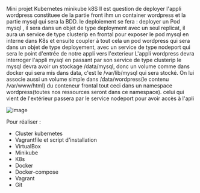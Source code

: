 Mini projet Kubernetes minikube k8S
Il est question de deployer l'appli wordpress constituee de la partie front ihm un container wordpress et la partie mysql qui sera la BDD.
le deploiement se fera : 
deployer un Pod mysql , il sera dans un objet de type deployment avec un seul replicat, il aura un service de type clusterip en frontal pour exposer le pod mysql en interne dans K8s et ensuite coupler à tout cela un pod wordpress qui sera dans un objet de type deployement, avec un service de type nodeport qui sera le point d'entrée de notre appli vers l'exterieur
L'appli wordpress devra interroger l'appli mysql en passant par son service de type clusterip
le mysql devra avoir un stockage /data/mysql, donc un volume comme dans docker  qui sera mis dans data, c'est le /var/lib/mysql qui sera stocké.
On lui associe aussi un volume simple dans /data/wordpress(le contenu /var/www/html) du conteneur frontal
tout ceci dans un namespace wordpress(toutes nos ressources seront dans ce namespace). celui qui vient de l'extérieur passera par le service nodeport pour avoir accès à l'apli

![image](https://github.com/ehueni1982/mini-projet-k8s/assets/157939806/32803b96-01a4-4bec-a46c-b552fd13de90)

Pour réaliser : 
- Cluster kubernetes
- Vagrantfile et script d'installation
- VirtualBox
- Minikube
- K8s
- Docker
- Docker-compose
- Vagrant
- Git
  
